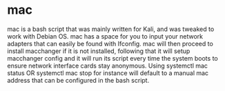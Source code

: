# mac
mac is a bash script that was mainly written for Kali, and was tweaked to work with Debian OS. mac has a space for you to input your network adapters that can easily be found with Ifconfig. mac will then proceed to install macchanger if it is not installed, following that it will setup macchanger config and it will run its script every time the system boots to ensure network interface cards stay anonymous.  Using systemctl mac status  OR systemctl mac stop for instance will default to a manual mac address that can be configured in the bash script. 
